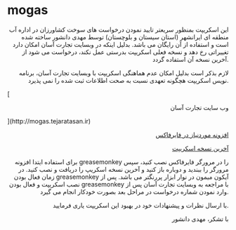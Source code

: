 # mogas
<p align=right>
این اسکریپت بمنظور سریعتر تایید نمودن درخواست های سوخت کشاورزان در اداره آب منطقه ای ایرانشهر (استان سیستان و بلوچستان) توسط مهدی دانشور ساخته شده است و استفاده از آن رایگان می باشد. بدلیل اینکه در وبسایت تجارت آسان  امکان دارد تغییراتی رخ دهد و نسخه فعلی اسکریپت بدرستی عمل نکند، درخواست می شود از آخرین نسخه  آن استفاده گردد.
</p>
<p align=right>
لازم بذکر است بدلیل امکان عدم هماهنگی اسکریپت با وبسایت تجارت آسان، برنامه نویس اسکریپت هچگونه تعهدی نسبت به صحت اطلاعات ثبت شده را نمی پذیرد.
</p>
[<p align=right>وب سایت تجارت آسان</p>](http://mogas.tejaratasan.ir)

[<p align=right>افزونه موردنیاز در فایرفاکس</p>](https://addons.mozilla.org/en-us/firefox/addon/greasemonkey)

[<p align=right>آخرین نسخه اسکریپت</p>](https://github.com/mehdi67d/mogas/raw/master/mogas.user.js)

<p align=right>
برای استفاده ایتدا افزونه greasemonkey را در مرورگر فایرفاکس نصب کنید، سپس مرورگر را ببندید و دوباره باز کنید و آخرین نسخه اسکریپ را دریافت و نصب کنید. در زمان فعال بودن greasemonkey آیکون میمون در نوار ابزار پررنگتر می باشد.
پس از نصب اسکریپت و فعال بودن greasemonkey با مراجعه به وبسایت تجارت آسان پس از وارد نمودن شماره درخواست در مراحل بعد بصورت خودکار انجام می گیرد.
</p>
<p align=right>
با ارسال نظرات و پیشنهادات خود در بهبود این اسکریپت یاری فرمایید.
</p>
<p align=right>
با تشکر، مهدی دانشور
</p>
